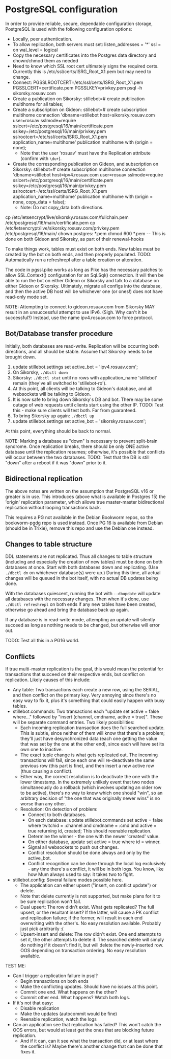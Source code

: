PostgreSQL configuration
========================

In order to provide reliable, secure, dependable configuration storage,
PostgreSQL is used with the following configuration options:

* Locally, peer authentication.
* To allow replication, both servers must set:
  listen_addresses = '*'
  ssl = on
  wal_level = logical
* Copy the necessary certificates into the Postgres data directory and
  chown/chmod them as needed
* Need to know which SSL root cert ultimately signs the required certs.
  Currently this is /etc/ssl/certs/ISRG_Root_X1.pem but may need to change.
* Connect: PGSSLROOTCERT=/etc/ssl/certs/ISRG_Root_X1.pem PGSSLCERT=certificate.pem PGSSLKEY=privkey.pem psql -h sikorsky.rosuav.com
* Create a publication on Sikorsky:
  stillebot=# create publication multihome for all tables;
* Create a subscription on Gideon:
  stillebot=# create subscription multihome connection 'dbname=stillebot host=sikorsky.rosuav.com user=rosuav sslmode=require sslcert=/etc/postgresql/16/main/certificate.pem sslkey=/etc/postgresql/16/main/privkey.pem sslrootcert=/etc/ssl/certs/ISRG_Root_X1.pem application_name=multihome' publication multihome with (origin = none);
  - Note that the user 'rosuav' must have the Replication attribute (confirm with `\du+`).
* Create the corresponding publication on Gideon, and subscription on Sikorsky:
  stillebot=# create subscription multihome connection 'dbname=stillebot host=ipv4.rosuav.com user=rosuav sslmode=require sslcert=/etc/postgresql/16/main/certificate.pem sslkey=/etc/postgresql/16/main/privkey.pem sslrootcert=/etc/ssl/certs/ISRG_Root_X1.pem application_name=multihome' publication multihome with (origin = none, copy_data = false);
  - Note: Do not copy_data both directions.

cp /etc/letsencrypt/live/sikorsky.rosuav.com/fullchain.pem /etc/postgresql/16/main/certificate.pem
cp /etc/letsencrypt/live/sikorsky.rosuav.com/privkey.pem /etc/postgresql/16/main/
chown postgres: *.pem
chmod 600 *.pem
-- This is done on both Gideon and Sikorsky, as part of their renewal-hooks


To make things work, tables must exist on both ends. New tables must be created
by the bot on both ends, and then properly populated. TODO: Automatically run
a refreshrepl after a table creation or alteration.

The code in pgssl.pike works as long as Pike has the necessary patches to allow
SSL.Context() configuration for an Sql.Sql() connection. It will then be able to
run the bot on either Gideon or Sikorsky and talk to a database on either Gideon
or Sikorsky. Ultimately, migrate all configs into the database, and then the
active DB host will be whichever one (or ones!) does not have read-only mode set.

NOTE: Attempting to connect to gideon.rosuav.com from Sikorsky MAY result in an
unsuccessful attempt to use IPv6. (Sigh. Why can't it be successful?) Instead,
use the name ipv4.rosuav.com to force protocol.

Bot/Database transfer procedure
-------------------------------

Initially, both databases are read-write. Replication will be occurring both
directions, and all should be stable. Assume that Sikorsky needs to be brought
down.

1. update stillebot.settings set active_bot = 'ipv4.rosuav.com';
2. On Sikorsky, `./dbctl down`
3. Sikorsky: `./dbctl stat` until no rows with application_name 'stillebot'
   remain (they've all switched to 'stillebot-ro').
4. At this point, all clients will be talking to Gideon's database, and all
   websockets will be talking to Gideon.
5. It is now safe to bring down Sikorsky's DB and bot. There may be some
   outage of web requests until clients start using the other IP.
   TODO: Test this - make sure clients will test both. Far from guaranteed.
6. To bring Sikorsky up again: `./dbctl up`
7. update stillebot.settings set active_bot = 'sikorsky.rosuav.com';

At this point, everything should be back to normal.

NOTE: Marking a database as "down" is necessary to prevent split-brain syndrome.
Once replication breaks, there should be only ONE active database until the
replication resumes; otherwise, it's possible that conflicts will occur between
the two databases. TODO: Test that the DB is still "down" after a reboot if it
was "down" prior to it.

Bidirectional replication
-------------------------

The above notes are written on the assumption that PostgreSQL v16 or greater is
in use. This introduces (above what is available in Postgres 15) the 'origin'
replication parameter, which allows true master-master bidirectional replication
without looping transactions back.

This requires a PG not available in the Debian Bookworm repos, so the bookworm-pgdg
repo is used instead. Once PG 16 is available from Debian (should be in Trixie),
remove this repo and use the Debian one instead.

Changes to table structure
--------------------------

DDL statements are not replicated. Thus all changes to table structure (including
and especially the creation of new tables) must be done on both databases at once.
Start with both databases down and replicating. (Use `./dbctl dn` on whichever
database(s) were up.) During this time, all actual changes will be queued in the
bot itself, with no actual DB updates being done.

With the databases quiescent, running the bot with `--dbupdate` will update all
databases with the necessary changes. Then when it's done, use `./dbctl refreshrepl`
on both ends if any new tables have been created, otherwise go ahead and bring the
database back up again.

If any database is in read-write mode, attempting an update will silently succeed
as long as nothing needs to be changed, but otherwise will error out.

TODO: Test all this in a PG16 world.

Conflicts
---------

If true multi-master replication is the goal, this would mean the potential for
transactions that succeed on their respective ends, but conflict on replication.
Likely causes of this include:

* Any table: Two transactions each create a new row, using the SERIAL, and then
  conflict on the primary key. Very annoying since there's no easy way to fix it,
  plus it's something that could easily happen with busy tables.
* stillebot.commands: Two transactions each "update set active = false where..."
  followed by "insert (channel, cmdname, active = true)". These will be separate
  command entries. Two likely possibilities:
  - Each incoming replication transaction does the full searched update. This is
    subtle, since neither of them will know that there's a problem; they'll just
    have desynchronized data (each one getting the value that was set by the one
    at the other end), since each will have set its own one to inactive.
  - The exact tuple change is what gets replicated out. The incoming transactions
    will fail, since each one will re-deactivate the same previous row (this part
    is fine), and then insert a new active row (thus causing a conflict).
  - Either way, the correct resolution is to deactivate the one with the lower
    timestamp. In the extremely unlikely event that two nodes simultaneously do a
    rollback (which involves updating an older row to be active), there's no way
    to know which one should "win", so an arbitrary decision of "the one that was
    originally newer wins" is no worse than any other.
  - Resolution: On detection of problem:
    - Connect to both databases.
    - On each database:
      update stillebot.commands set active = false where twitchid = :channel and cmdname = :cmd and active = true returning id, created;
      This should reenable replication.
    - Determine the winner - the one with the newer 'created' value.
    - On either database, update set active = true where id = winner.
    - Signal all websockets to push out changes.
    - Conflict resolution should be done always and only by the active_bot.
    - Conflict recognition can be done through the local log exclusively - any time
      there's a conflict, it will be in both logs. You know, like how Mum always
      used to say: it takes two to fight.
* stillebot.config: Several failure modes possible here.
  - The application can either upsert ("insert, on conflict update") or delete.
  - Note that delete currently is not supported, but make plans for it to be sure
    replication won't fail.
  - Dual upsert: The row didn't exist. What gets replicated? The full upsert, or
    the resultant insert? If the latter, will cause a PK conflict and replication
    failure; if the former, will result in each end overwriting with the other's.
    No easy resolution available. Probably just pick arbitrarily :(
  - Upsert-insert and delete: The row didn't exist. One end attempts to set it,
    the other attempts to delete it. The searched delete will simply do nothing
    if it doesn't find it, but will delete the newly-inserted row. OOS depending
    on transaction ordering. No easy resolution available.

TEST ME:

* Can I trigger a replication failure in psql?
  - Begin transactions on both ends
  - Make the conflicting updates. Should have no issues at this point.
  - Commit one end. What happens on the other?
  - Commit other end. What happens? Watch both logs.
* If it's not that easy:
  - Disable replication
  - Make the updates (autocommit would be fine)
  - Reenable replication, watch the logs
* Can an application see that replication has failed? This won't catch the OOS
  errors, but would at least get the ones that are blocking future replication.
  - And if it can, can it see what the transaction did, or at least where the
    conflict is? Maybe there's another change that can be done that fixes it.
